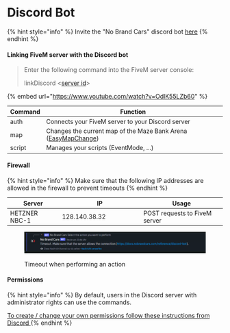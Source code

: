 # Discord Bot

{% hint style="info" %}
Invite the "No Brand Cars" discord bot [here](https://discord.com/oauth2/authorize?client\_id=1095466017087574056\&scope=bot%20applications.commands%20guilds\&permissions=139586938952)
{% endhint %}

#### Linking FiveM server with the Discord bot

> Enter the following command into the FiveM server console:
>
> linkDiscord <[server id](https://support.discord.com/hc/en-us/articles/206346498-Where-can-I-find-my-User-Server-Message-ID)>

{% embed url="https://www.youtube.com/watch?v=OdlK55LZb60" %}

| Command | Function                                                                           |
| ------- | ---------------------------------------------------------------------------------- |
| auth    | Connects your FiveM server to your Discord server                                  |
| map     | Changes the current map of the Maze Bank Arena ([EasyMapChange](easy-map-change/)) |
| script  | Manages your scripts (EventMode, ...)                                              |

#### Firewall

{% hint style="info" %}
Make sure that the following IP addresses are allowed in the firewall to prevent timeouts
{% endhint %}

<table><thead><tr><th>Server</th><th width="176.33333333333331">IP</th><th>Usage</th></tr></thead><tbody><tr><td>HETZNER NBC-1</td><td>128.140.38.32</td><td>POST requests to FiveM server</td></tr></tbody></table>

<figure><img src="../.gitbook/assets/Screenshot 2023-04-18 234700.png" alt=""><figcaption><p>Timeout when performing an action</p></figcaption></figure>

#### Permissions

{% hint style="info" %}
By default, users in the Discord server with administrator rights can use the commands.

[To create / change your own permissions follow these instructions from Discord
](https://support.discord.com/hc/en-us/articles/4644915651095-Command-Permissions)
{% endhint %}
